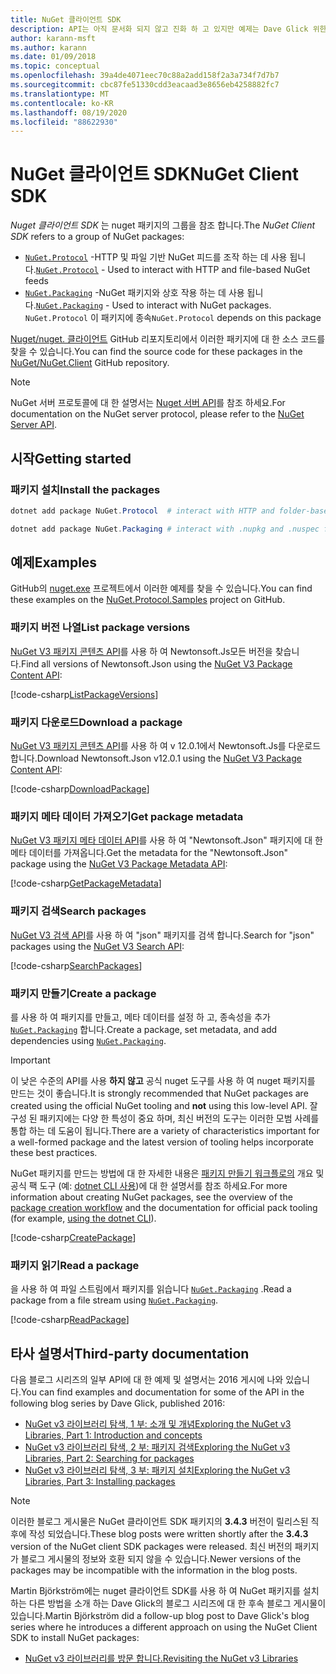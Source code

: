 ```yaml
---
title: NuGet 클라이언트 SDK
description: API는 아직 문서화 되지 않고 진화 하 고 있지만 예제는 Dave Glick 위한 블로그에서 사용할 수 있습니다.
author: karann-msft
ms.author: karann
ms.date: 01/09/2018
ms.topic: conceptual
ms.openlocfilehash: 39a4de4071eec70c88a2add158f2a3a734f7d7b7
ms.sourcegitcommit: cbc87fe51330cdd3eacaad3e8656eb4258882fc7
ms.translationtype: MT
ms.contentlocale: ko-KR
ms.lasthandoff: 08/19/2020
ms.locfileid: "88622930"
---
```

# <a name="nuget-client-sdk"></a><span data-ttu-id="a3e73-103">NuGet 클라이언트 SDK</span><span class="sxs-lookup"><span data-stu-id="a3e73-103">NuGet Client SDK</span></span>

<span data-ttu-id="a3e73-104">*Nuget 클라이언트 SDK* 는 nuget 패키지의 그룹을 참조 합니다.</span><span class="sxs-lookup"><span data-stu-id="a3e73-104">The *NuGet Client SDK* refers to a group of NuGet packages:</span></span>

* <span data-ttu-id="a3e73-105">[`NuGet.Protocol`](https://www.nuget.org/packages/NuGet.Protocol) -HTTP 및 파일 기반 NuGet 피드를 조작 하는 데 사용 됩니다.</span><span class="sxs-lookup"><span data-stu-id="a3e73-105">[`NuGet.Protocol`](https://www.nuget.org/packages/NuGet.Protocol) - Used to interact with HTTP and file-based NuGet feeds</span></span>
* <span data-ttu-id="a3e73-106">[`NuGet.Packaging`](https://www.nuget.org/packages/NuGet.Packaging) -NuGet 패키지와 상호 작용 하는 데 사용 됩니다.</span><span class="sxs-lookup"><span data-stu-id="a3e73-106">[`NuGet.Packaging`](https://www.nuget.org/packages/NuGet.Packaging) - Used to interact with NuGet packages.</span></span> <span data-ttu-id="a3e73-107">`NuGet.Protocol` 이 패키지에 종속</span><span class="sxs-lookup"><span data-stu-id="a3e73-107">`NuGet.Protocol` depends on this package</span></span>

<span data-ttu-id="a3e73-108">[Nuget/nuget. 클라이언트](https://github.com/NuGet/NuGet.Client) GitHub 리포지토리에서 이러한 패키지에 대 한 소스 코드를 찾을 수 있습니다.</span><span class="sxs-lookup"><span data-stu-id="a3e73-108">You can find the source code for these packages in the [NuGet/NuGet.Client](https://github.com/NuGet/NuGet.Client) GitHub repository.</span></span>

> [!Note]
> <span data-ttu-id="a3e73-109">NuGet 서버 프로토콜에 대 한 설명서는 [Nuget 서버 API](~/api/overview.md)를 참조 하세요.</span><span class="sxs-lookup"><span data-stu-id="a3e73-109">For documentation on the NuGet server protocol, please refer to the [NuGet Server API](~/api/overview.md).</span></span>

## <a name="getting-started"></a><span data-ttu-id="a3e73-110">시작</span><span class="sxs-lookup"><span data-stu-id="a3e73-110">Getting started</span></span>

### <a name="install-the-packages"></a><span data-ttu-id="a3e73-111">패키지 설치</span><span class="sxs-lookup"><span data-stu-id="a3e73-111">Install the packages</span></span>

```ps1
dotnet add package NuGet.Protocol  # interact with HTTP and folder-based NuGet package feeds, includes NuGet.Packaging

dotnet add package NuGet.Packaging # interact with .nupkg and .nuspec files from a stream
```

## <a name="examples"></a><span data-ttu-id="a3e73-112">예제</span><span class="sxs-lookup"><span data-stu-id="a3e73-112">Examples</span></span>

<span data-ttu-id="a3e73-113">GitHub의 [nuget.exe](https://github.com/NuGet/Samples/tree/master/NuGetProtocolSamples) 프로젝트에서 이러한 예제를 찾을 수 있습니다.</span><span class="sxs-lookup"><span data-stu-id="a3e73-113">You can find these examples on the [NuGet.Protocol.Samples](https://github.com/NuGet/Samples/tree/master/NuGetProtocolSamples) project on GitHub.</span></span>

### <a name="list-package-versions"></a><span data-ttu-id="a3e73-114">패키지 버전 나열</span><span class="sxs-lookup"><span data-stu-id="a3e73-114">List package versions</span></span>

<span data-ttu-id="a3e73-115">[NuGet V3 패키지 콘텐츠 API](../api/package-base-address-resource.md#enumerate-package-versions)를 사용 하 여 Newtonsoft.Js모든 버전을 찾습니다.</span><span class="sxs-lookup"><span data-stu-id="a3e73-115">Find all versions of Newtonsoft.Json using the [NuGet V3 Package Content API](../api/package-base-address-resource.md#enumerate-package-versions):</span></span>

[!code-csharp[ListPackageVersions](~/../nuget-samples/NuGetProtocolSamples/Program.cs?name=ListPackageVersions)]

### <a name="download-a-package"></a><span data-ttu-id="a3e73-116">패키지 다운로드</span><span class="sxs-lookup"><span data-stu-id="a3e73-116">Download a package</span></span>

<span data-ttu-id="a3e73-117">[NuGet V3 패키지 콘텐츠 API](../api/package-base-address-resource.md)를 사용 하 여 v 12.0.1에서 Newtonsoft.Js를 다운로드 합니다.</span><span class="sxs-lookup"><span data-stu-id="a3e73-117">Download Newtonsoft.Json v12.0.1 using the [NuGet V3 Package Content API](../api/package-base-address-resource.md):</span></span>

[!code-csharp[DownloadPackage](~/../nuget-samples/NuGetProtocolSamples/Program.cs?name=DownloadPackage)]

### <a name="get-package-metadata"></a><span data-ttu-id="a3e73-118">패키지 메타 데이터 가져오기</span><span class="sxs-lookup"><span data-stu-id="a3e73-118">Get package metadata</span></span>

<span data-ttu-id="a3e73-119">[NuGet V3 패키지 메타 데이터 API](../api/registration-base-url-resource.md)를 사용 하 여 "Newtonsoft.Json" 패키지에 대 한 메타 데이터를 가져옵니다.</span><span class="sxs-lookup"><span data-stu-id="a3e73-119">Get the metadata for the "Newtonsoft.Json" package using the [NuGet V3 Package Metadata API](../api/registration-base-url-resource.md):</span></span>

[!code-csharp[GetPackageMetadata](~/../nuget-samples/NuGetProtocolSamples/Program.cs?name=GetPackageMetadata)]

### <a name="search-packages"></a><span data-ttu-id="a3e73-120">패키지 검색</span><span class="sxs-lookup"><span data-stu-id="a3e73-120">Search packages</span></span>

<span data-ttu-id="a3e73-121">[NuGet V3 검색 API](../api/search-query-service-resource.md)를 사용 하 여 "json" 패키지를 검색 합니다.</span><span class="sxs-lookup"><span data-stu-id="a3e73-121">Search for "json" packages using the [NuGet V3 Search API](../api/search-query-service-resource.md):</span></span>

[!code-csharp[SearchPackages](~/../nuget-samples/NuGetProtocolSamples/Program.cs?name=SearchPackages)]

### <a name="create-a-package"></a><span data-ttu-id="a3e73-122">패키지 만들기</span><span class="sxs-lookup"><span data-stu-id="a3e73-122">Create a package</span></span>

<span data-ttu-id="a3e73-123">를 사용 하 여 패키지를 만들고, 메타 데이터를 설정 하 고, 종속성을 추가 [`NuGet.Packaging`](https://www.nuget.org/packages/NuGet.Packaging) 합니다.</span><span class="sxs-lookup"><span data-stu-id="a3e73-123">Create a package, set metadata, and add dependencies using [`NuGet.Packaging`](https://www.nuget.org/packages/NuGet.Packaging).</span></span>

> [!IMPORTANT]
> <span data-ttu-id="a3e73-124">이 낮은 수준의 API를 사용 **하지 않고** 공식 nuget 도구를 사용 하 여 nuget 패키지를 만드는 것이 좋습니다.</span><span class="sxs-lookup"><span data-stu-id="a3e73-124">It is strongly recommended that NuGet packages are created using the official NuGet tooling and **not** using this low-level API.</span></span> <span data-ttu-id="a3e73-125">잘 구성 된 패키지에는 다양 한 특성이 중요 하며, 최신 버전의 도구는 이러한 모범 사례를 통합 하는 데 도움이 됩니다.</span><span class="sxs-lookup"><span data-stu-id="a3e73-125">There are a variety of characteristics important for a well-formed package and the latest version of tooling helps incorporate these best practices.</span></span>
> 
> <span data-ttu-id="a3e73-126">NuGet 패키지를 만드는 방법에 대 한 자세한 내용은 [패키지 만들기 워크플로의](../create-packages/overview-and-workflow.md) 개요 및 공식 팩 도구 (예: [dotnet CLI 사용](../create-packages/creating-a-package-dotnet-cli.md))에 대 한 설명서를 참조 하세요.</span><span class="sxs-lookup"><span data-stu-id="a3e73-126">For more information about creating NuGet packages, see the overview of the [package creation workflow](../create-packages/overview-and-workflow.md) and the documentation for official pack tooling (for example, [using the dotnet CLI](../create-packages/creating-a-package-dotnet-cli.md)).</span></span>

[!code-csharp[CreatePackage](~/../nuget-samples/NuGetProtocolSamples/Program.cs?name=CreatePackage)]

### <a name="read-a-package"></a><span data-ttu-id="a3e73-127">패키지 읽기</span><span class="sxs-lookup"><span data-stu-id="a3e73-127">Read a package</span></span>

<span data-ttu-id="a3e73-128">을 사용 하 여 파일 스트림에서 패키지를 읽습니다 [`NuGet.Packaging`](https://www.nuget.org/packages/NuGet.Packaging) .</span><span class="sxs-lookup"><span data-stu-id="a3e73-128">Read a package from a file stream using [`NuGet.Packaging`](https://www.nuget.org/packages/NuGet.Packaging).</span></span>

[!code-csharp[ReadPackage](~/../nuget-samples/NuGetProtocolSamples/Program.cs?name=ReadPackage)]

## <a name="third-party-documentation"></a><span data-ttu-id="a3e73-129">타사 설명서</span><span class="sxs-lookup"><span data-stu-id="a3e73-129">Third-party documentation</span></span>

<span data-ttu-id="a3e73-130">다음 블로그 시리즈의 일부 API에 대 한 예제 및 설명서는 2016 게시에 나와 있습니다.</span><span class="sxs-lookup"><span data-stu-id="a3e73-130">You can find examples and documentation for some of the API in the following blog series by Dave Glick, published 2016:</span></span>

- [<span data-ttu-id="a3e73-131">NuGet v3 라이브러리 탐색, 1 부: 소개 및 개념</span><span class="sxs-lookup"><span data-stu-id="a3e73-131">Exploring the NuGet v3 Libraries, Part 1: Introduction and concepts</span></span>](http://daveaglick.com/posts/exploring-the-nuget-v3-libraries-part-1)
- [<span data-ttu-id="a3e73-132">NuGet v3 라이브러리 탐색, 2 부: 패키지 검색</span><span class="sxs-lookup"><span data-stu-id="a3e73-132">Exploring the NuGet v3 Libraries, Part 2: Searching for packages</span></span>](http://daveaglick.com/posts/exploring-the-nuget-v3-libraries-part-2)
- [<span data-ttu-id="a3e73-133">NuGet v3 라이브러리 탐색, 3 부: 패키지 설치</span><span class="sxs-lookup"><span data-stu-id="a3e73-133">Exploring the NuGet v3 Libraries, Part 3: Installing packages</span></span>](http://daveaglick.com/posts/exploring-the-nuget-v3-libraries-part-3)

> [!Note]
> <span data-ttu-id="a3e73-134">이러한 블로그 게시물은 NuGet 클라이언트 SDK 패키지의 **3.4.3** 버전이 릴리스된 직후에 작성 되었습니다.</span><span class="sxs-lookup"><span data-stu-id="a3e73-134">These blog posts were written shortly after the **3.4.3** version of the NuGet client SDK packages were released.</span></span>
> <span data-ttu-id="a3e73-135">최신 버전의 패키지가 블로그 게시물의 정보와 호환 되지 않을 수 있습니다.</span><span class="sxs-lookup"><span data-stu-id="a3e73-135">Newer versions of the packages may be incompatible with the information in the blog posts.</span></span>

<span data-ttu-id="a3e73-136">Martin Björkström에는 nuget 클라이언트 SDK를 사용 하 여 NuGet 패키지를 설치 하는 다른 방법을 소개 하는 Dave Glick의 블로그 시리즈에 대 한 후속 블로그 게시물이 있습니다.</span><span class="sxs-lookup"><span data-stu-id="a3e73-136">Martin Björkström did a follow-up blog post to Dave Glick's blog series where he introduces a different approach on using the NuGet Client SDK to install NuGet packages:</span></span>

- [<span data-ttu-id="a3e73-137">NuGet v3 라이브러리를 방문 합니다.</span><span class="sxs-lookup"><span data-stu-id="a3e73-137">Revisiting the NuGet v3 Libraries</span></span>](https://martinbjorkstrom.com/posts/2018-09-19-revisiting-nuget-client-libraries)
